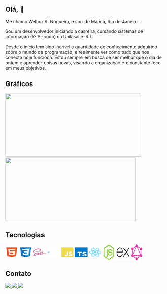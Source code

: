 ## Olá, 👋

Me chamo Welton A. Nogueira, e sou de Maricá, Rio de Janeiro.

Sou um desenvolvedor iniciando a carreira, cursando sistemas de informação (5º Período) na Unilasalle-RJ.

Desde o início tem sido incrível a quantidade de conhecimento adquirido sobre o mundo da programação, e realmente ver como tudo que nos conecta hoje funciona. Estou sempre em busca de ser melhor que o dia de ontem e aprender coisas novas, visando a organização e o constante foco em meus objetivos.

## Gráficos

<div>
  <img height="200rem" width="429px" src="https://github-readme-stats.vercel.app/api?username=NogueiraWelton&show_icons=true&theme=dark&custom_title=Status&show_icons=false"/>
  <img height="200rem" width="412px" src="https://github-readme-stats.vercel.app/api/top-langs/?username=NogueiraWelton&layout=compact&langs_count=10&theme=dark&card_width=412&custom_title=Linguagens%20Mais%20Utilizadas"/>
</div>

## Tecnologias
  <div>
    <img align="center" alt="Welton-HTML" height="30" width="40" src="https://raw.githubusercontent.com/devicons/devicon/master/icons/html5/html5-original.svg">
    <img align="center" alt="Welton-CSS" height="30" width="40" src="https://raw.githubusercontent.com/devicons/devicon/master/icons/css3/css3-original.svg">
    <img align="center" alt="Welton-SASS" height="30" width="40" src="https://raw.githubusercontent.com/devicons/devicon/master/icons/sass/sass-original.svg">
    <img align="center" alt="Welton-TAILWIND" height="30" width="40" src="https://raw.githubusercontent.com/devicons/devicon/master/icons/tailwindcss/tailwindcss-original-wordmark.svg">
    <img align="center" alt="Welton-JS" height="30" width="40" src="https://raw.githubusercontent.com/devicons/devicon/master/icons/javascript/javascript-plain.svg">
    <img align="center" alt="Welton-TS" height="30" width="40" src="https://raw.githubusercontent.com/devicons/devicon/master/icons/typescript/typescript-original.svg">
    <img align="center" alt="Welton-REACT" height="30" width="40" src="https://raw.githubusercontent.com/devicons/devicon/master/icons/react/react-original.svg">
    <img align="center" alt="Welton-NODE" height="50" width="40" src="https://raw.githubusercontent.com/devicons/devicon/master/icons/nodejs/nodejs-original.svg">
    <img align="center" alt="Welton-EXPRESS" height="50" width="40" src="https://raw.githubusercontent.com/devicons/devicon/master/icons/express/express-original.svg">
    <img align="center" alt="Welton-GRAPHQL" height="50" width="40" src="https://raw.githubusercontent.com/devicons/devicon/master/icons/graphql/graphql-plain.svg">
  </div>
  
## Contato
  

<div> 
  <a href="https://www.linkedin.com/in/NogueiraWelton" target="_blank">
    <img src="https://img.shields.io/badge/-Linkedin-blue?style=for-the-badge&logo=linkedin&logoColor=white" target="_blank">
  </a>
  <a href = "mailto:welton.nogueira.dev@gmail.com">
    <img src="https://img.shields.io/badge/-Gmail-EA4335?style=for-the-badge&logo=gmail&logoColor=white" target="_blank">
  </a>
  <a href = "https://api.whatsapp.com/send/?phone=5521975358927&text=Ol%C3%A1%21">
    <img src="https://img.shields.io/badge/-Whatsapp-29B200?style=for-the-badge&logo=whatsapp&logoColor=white" target="_blank">
  </a>
</div>
